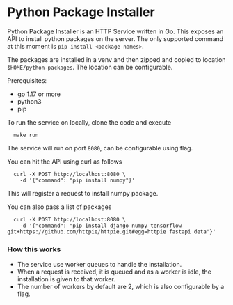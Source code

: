 # Python Package Installer

Python Package Installer is an HTTP Service written in Go. This exposes an API to install python packages on the server.
The only supported command at this moment is `pip install <package names>`.

The packages are installed in a venv and then zipped and copied to location `$HOME/python-packages`. The location can be 
configurable.

Prerequisites:
* go 1.17 or more
* python3 
* pip

To run the service on locally, clone the code and execute
```shell
  make run    
```
The service will run on port `8080`, can be configurable using flag.

You can hit the API using curl as follows

```shell
  curl -X POST http://localhost:8080 \
    -d '{"command": "pip install numpy"}'
```
This will register a request to install numpy package.

You can also pass a list of packages
```shell
  curl -X POST http://localhost:8080 \
    -d '{"command": "pip install django numpy tensorflow git+https://github.com/httpie/httpie.git#egg=httpie fastapi deta"}'
```

### How this works

- The service use worker queues to handle the installation.
- When a request is received, it is queued and as a worker is idle, the installation is given to that worker.
- The number of workers by default are 2, which is also configurable by a flag.
